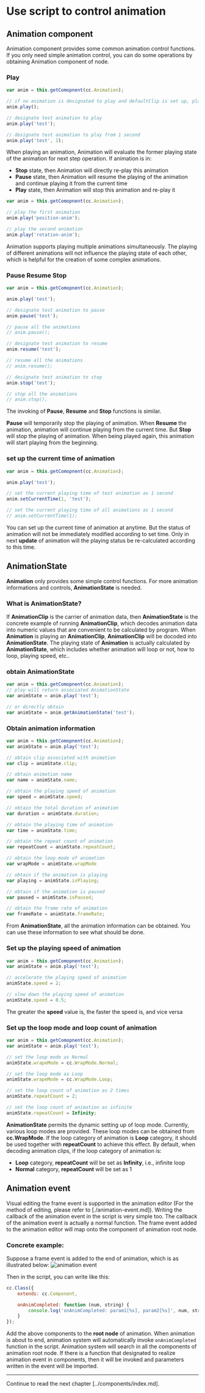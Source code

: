 # Use script to control animation

## Animation component
Animation component provides some common animation control functions. If you only need simple animation control, you can do some operations by obtaining Animation component of node.

### Play
```javascript
var anim = this.getComopnent(cc.Animation);

// if no animation is designated to play and defaultClip is set up, play defaultClip animation
anim.play();

// designate test animation to play
anim.play('test');

// designate test animation to play from 1 second
anim.play('test', 1);
```
When playing an animation, Animation will evaluate the former playing state of the animation for next step operation.
If animation is in:
 - **Stop** state, then Animation will directly re-play this animation
 - **Pause** state, then Animation will resume the playing of the animation and continue playing it from the current time
 - **Play** state, then Animation will stop this animation and re-play it

```javascript
var anim = this.getComopnent(cc.Animation);

// play the first animation
anim.play('position-anim');

// play the second animation
anim.play('rotation-anim');
```
Animation supports playing multiple animations simultaneously. The playing of different animations will not influence the playing state of each other, which is helpful for the creation of some complex animations.

### Pause Resume Stop
```javascript
var anim = this.getComopnent(cc.Animation);

anim.play('test');

// designate test animation to pause
anim.pause('test');

// pause all the animations
// anim.pause();

// designate test animation to resume
anim.resume('test');

// resume all the animations
// anim.resume();

// designate test animation to stop
anim.stop('test');

// stop all the animations
// anim.stop();
```

The invoking of **Pause**, **Resume** and **Stop** functions is similar.

**Pause** will temporarily stop the playing of animation. When **Resume** the animation, animation will continue playing from the current time.
But **Stop** will stop the playing of animation. When being played again, this animation will start playing from the beginning.

### set up the current time of animation
```javascript
var anim = this.getComopnent(cc.Animation);

anim.play('test');

// set the current playing time of test animation as 1 second
anim.setCurrentTime(1, 'test');

// set the current playing time of all animations as 1 second
// anim.setCurrentTime(1);
```

You can set up the current time of animation at anytime. But the status of animation will not be immediately modified according to set time. Only in next **update** of animation will the playing status be re-calculated according to this time.

## AnimationState

**Animation** only provides some simple control functions. For more animation informations and controls, **AnimationState** is needed.

### What is AnimationState?
If **AnimationClip** is the carrier of animation data, then **AnimationState** is the concrete example of running **AnimationClip**, which decodes animation data into numeric values that are convenient to be calculated by program.
When **Animation** is playing an **AnimationClip**, **AnimationClip** will be docoded into **AnimationState**.
The playing state of **Animation** is actually calculated by **AnimationState**, which includes whether animation will loop or not, how to loop, playing speed, etc.. 

### obtain AnimationState
```javascript
var anim = this.getComopnent(cc.Animation);
// play will return associated AnimationState
var animState = anim.play('test');

// or directly obtain
var animState = anim.getAnimationState('test');
```

### Obtain animation information
```javascript
var anim = this.getComopnent(cc.Animation);
var animState = anim.play('test');

// obtain clip associated with animation
var clip = animState.clip;

// obtain animation name
var name = animState.name;

// obtain the playing speed of animation
var speed = animState.speed;

// obtain the total duration of animation
var duration = animState.duration;

// obtain the playing time of animation
var time = animState.time;

// obtain the repeat count of animation
var repeatCount = animState.repeatCount;

// obtain the loop mode of animation
var wrapMode = animState.wrapMode

// obtain if the animation is playing
var playing = animState.isPlaying;

// obtain if the animation is paused
var paused = animState.isPaused;

// obtain the frame rate of animation
var frameRate = animState.frameRate;

```

From **AnimationState**, all the animation information can be obtained. You can use these information to see what should be done. 

### Set up the playing speed of animation
```javascript
var anim = this.getComopnent(cc.Animation);
var animState = anim.play('test');

// accelerate the playing speed of animation
animState.speed = 2;

// slow down the playing speed of animation
animState.speed = 0.5;

```
The greater the **speed** value is, the faster the speed is, and vice versa

### Set up the loop mode and loop count of animation
```javascript
var anim = this.getComopnent(cc.Animation);
var animState = anim.play('test');

// set the loop mode as Normal
animState.wrapeMode = cc.WrapMode.Normal;

// set the loop mode as Loop
animState.wrapeMode = cc.WrapMode.Loop;

// set the loop count of animation as 2 times
animState.repeatCount = 2;

// set the loop count of animation as infinite
animState.repeatCount = Infinity;

```
**AnimationState** permits the dynamic setting up of loop mode. Currently, various loop modes are provided. These loop modes can be obtained from **cc.WrapMode**.
If the loop category of animation is **Loop** category, it should be used together with **repeatCount** to achieve this effect.
By default, when decoding animation clips, if the loop category of animation is:
 - **Loop** category, **repeatCount** will be set as **Infinity**, i.e., infinite loop
 - **Normal** category, **repeatCount** will be set as 1

## Animation event
Visual editing the frame event is supported in the animation editor (For the method of editing, please refer to [./animation-event.md]). Writing the callback of the animation event in the script is very simple too.
The callback of the animation event is actually a normal function. The frame event added to the animation editor will map onto the component of animation root node.

### Concrete example:
Suppose a frame event is added to the end of animation, which is as illustrated below:
![animation event](scripting/animation-event.png)

Then in the script, you can write like this:
```javascript
cc.Class({
    extends: cc.Component,

    onAnimCompleted: function (num, string) {
        console.log('onAnimCompleted: param1[%s], param2[%s]', num, string);
    }
});

```

Add the above components to the **root node** of animation. When animation is about to end, animation system will automatically invoke ```onAnimCompleted``` function in the script.
Animation system will search in all the components of animation root node. If there is a function that designated to realize animation event in components, then it will be invoked and parameters written in the event will be imported.

---

Continue to read the next chapter [../components/index.md].
